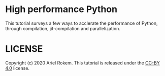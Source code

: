 # High performance Python

This tutorial surveys a few ways to acclerate the performance of Python,
through compilation, jit-compilation and parallelization.


# LICENSE

Copyright (c) 2020 Ariel Rokem. This tutorial is released under the [CC-BY
4.0](https://creativecommons.org/licenses/by/4.0/) license.